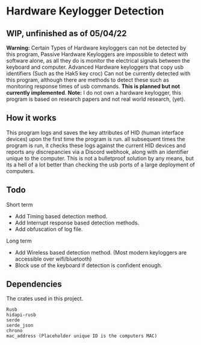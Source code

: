 # Hardware Keylogger Detection
 
## WIP, unfinished as of 05/04/22

**Warning:** Certain Types of Hardware keyloggers can not be detected by this program, Passive Hardware Keyloggers are impossible to detect with software alone, as all they do is monitor the electrical signals between the keyboard and computer. Advanced Hardware keyloggers that copy usb identifiers (Such as the Hak5 key croc) Can not be currently detected with this program, although there are methods to detect these such as monitoring response times of usb commands. **This is planned but not currently implemented**.
**Note:** I do not own a hardware keylogger, this program is based on research papers and not real world research, (yet).
## How it works
This program logs and saves the key attributes of HID (human interface devices) upon the first time the program is run. all subsequent times the program is run, it checks these logs against the current HID devices and reports any discrepancies via a Discord webhook, along with an identifier unique to the computer.
This is not a bulletproof solution by any means, but its a hell of a lot better than checking the usb ports of a large deployment of computers.
 
## Todo
 
Short term
- Add Timing based detection method.
- Add Interrupt response based detection methods.
- Add obfuscation of log file.
 
Long term
- Add Wireless based detection method. (Most modern keyloggers are accessible over wifi/bluetooth)
- Block use of the keyboard if detection is confident enough.

## Dependencies
The crates used in this project.
```
Rusb
hidapi-rusb
serde
serde_json
chrono
mac_address (Placeholder unique ID is the computers MAC)
```

